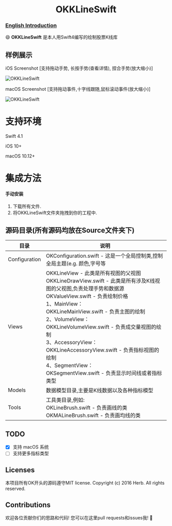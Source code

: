 <H1 align="center">OKKLineSwift</H1>

### [English Introduction](README.md)

:smile: **OKKLineSwift** 是本人用Swift4编写的绘制股票K线库

## 样例展示

iOS Screenshot
[支持拖动手势, 长按手势(查看详情), 捏合手势(放大缩小)]

![OKKLineSwift](https://github.com/Herb-Sun/OKKLineSwift/blob/master/Screenshot/OKKLineSwift-iOS.gif) 

macOS Screenshot
[支持拖动事件,十字线跟随,鼠标滚动事件(放大缩小)]

![OKKLineSwift](https://github.com/Herb-Sun/OKKLineSwift/blob/master/Screenshot/OKKLineSwift-macOS.gif) 

支持环境
===
Swift 4.1

iOS 10+

macOS 10.12+

集成方法
===
#### 手动安装

1. 下载所有文件.
2. 将OKKLineSwift文件夹拖拽到你的工程中.

## 源码目录(所有源码均放在Source文件夹下)

|目录 | 说明|
| ---------- | -----------|
| Configuration | OKConfiguration.swift - 这是一个全局控制类,控制全局主题(e.g. 颜色,字号等 |
| Views | OKKLineView - 此类是所有视图的父视图 <br/> OKKLineDrawView.swift - 此类是所有涉及K线视图的父视图,负责处理手势和数据源 <br/> OKValueView.swift - 负责绘制价格 <br/> 1、MainView： <br/> OKKLineMainView.swift - 负责主图的绘制<br/>2、VolumeView： <br/> OKKLineVolumeView.swift - 负责成交量视图的绘制<br/>3、AccessoryView： <br/> OKKLineAccessoryView.swift - 负责指标视图的绘制<br/>4、SegmentView： <br/> OKSegmentView.swift - 负责显示时间线或者指标类型<br/>|
| Models | 数据模型目录,主要是K线数据以及各种指标模型 |
| Tools | 工具类目录,例如:<br/>OKLineBrush.swift - 负责画线的类<br/> OKMALineBrush.swift - 负责画均线的类|

## TODO
- [x] 支持 macOS 系统                                                                                                                                                                                                                                                 
- [ ] 支持更多指标类型

## Licenses
本项目所有OK开头的源码遵守MIT license. 
Copyright (c) 2016 Herb. All rights reserved.

## Contributions
欢迎各位贡献你们的思路和代码! 您可以在这里pull requests和issues我! :clap:


